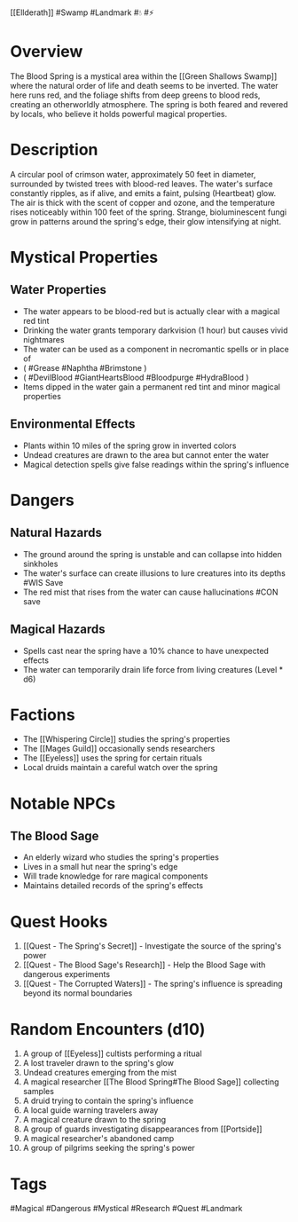 [[Ellderath]] #Swamp #Landmark #💧 #⚡

# Overview

The Blood Spring is a mystical area within the [[Green Shallows Swamp]] where the natural order of life and death seems to be inverted. The water here runs red, and the foliage shifts from deep greens to blood reds, creating an otherworldly atmosphere. The spring is both feared and revered by locals, who believe it holds powerful magical properties.

# Description

A circular pool of crimson water, approximately 50 feet in diameter, surrounded by twisted trees with blood-red leaves. The water's surface constantly ripples, as if alive, and emits a faint, pulsing (Heartbeat) glow. The air is thick with the scent of copper and ozone, and the temperature rises noticeably within 100 feet of the spring. Strange, bioluminescent fungi grow in patterns around the spring's edge, their glow intensifying at night.

# Mystical Properties

## Water Properties

- The water appears to be blood-red but is actually clear with a magical red tint
- Drinking the water grants temporary darkvision (1 hour) but causes vivid nightmares
- The water can be used as a component in necromantic spells or in place of
- ( #Grease #Naphtha #Brimstone )
- ( #DevilBlood #GiantHeartsBlood #Bloodpurge #HydraBlood )
- Items dipped in the water gain a permanent red tint and minor magical properties

## Environmental Effects

- Plants within 10 miles of the spring grow in inverted colors
- Undead creatures are drawn to the area but cannot enter the water
- Magical detection spells give false readings within the spring's influence

# Dangers

## Natural Hazards

- The ground around the spring is unstable and can collapse into hidden sinkholes
- The water's surface can create illusions to lure creatures into its depths #WIS Save
- The red mist that rises from the water can cause hallucinations #CON save

## Magical Hazards

- Spells cast near the spring have a 10% chance to have unexpected effects
- The water can temporarily drain life force from living creatures (Level \* d6)

# Factions

- The [[Whispering Circle]] studies the spring's properties
- The [[Mages Guild]] occasionally sends researchers
- The [[Eyeless]] uses the spring for certain rituals
- Local druids maintain a careful watch over the spring

# Notable NPCs

## The Blood Sage

- An elderly wizard who studies the spring's properties
- Lives in a small hut near the spring's edge
- Will trade knowledge for rare magical components
- Maintains detailed records of the spring's effects

# Quest Hooks

1. [[Quest - The Spring's Secret]] - Investigate the source of the spring's power
2. [[Quest - The Blood Sage's Research]] - Help the Blood Sage with dangerous experiments
3. [[Quest - The Corrupted Waters]] - The spring's influence is spreading beyond its normal boundaries

# Random Encounters (d10)

1. A group of [[Eyeless]] cultists performing a ritual
2. A lost traveler drawn to the spring's glow
3. Undead creatures emerging from the mist
4. A magical researcher [[The Blood Spring#The Blood Sage]] collecting samples
5. A druid trying to contain the spring's influence
6. A local guide warning travelers away
7. A magical creature drawn to the spring
8. A group of guards investigating disappearances from [[Portside]]
9. A magical researcher's abandoned camp
10. A group of pilgrims seeking the spring's power

# Tags

#Magical #Dangerous #Mystical #Research #Quest #Landmark
